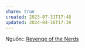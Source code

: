 ```yaml
---
share: true
created: 2023-07-31T17:48
updated: 2024-04-16T17:39
---
```

Nguồn:: [Revenge of the Nerds](http://www.paulgraham.com/icad.html?ref=blog.codinghorror.com)
